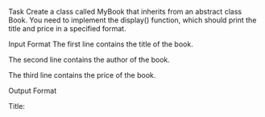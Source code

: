 
Task
Create a class called MyBook that inherits from an abstract class Book.
You need to implement the display() function, which should print the title and price in a specified format.

Input Format
The first line contains the title of the book.

The second line contains the author of the book.

The third line contains the price of the book.

Output Format


Title: <title>  
Author: <author>  
Price: <price>  

Sample Input
The Alchemist  
Paulo Coelho  
248  

Sample Output
Title: The Alchemist  
Author: Paulo Coelho  
Price: 248  

✅ What I Learned
How to work with abstract classes in C++

How to implement pure virtual functions

How to use inheritance and override base class methods

How to properly handle standard input and output for class objects










